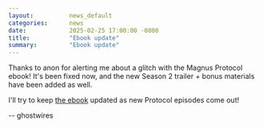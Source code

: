 ```yaml
---
layout:          news_default
categories:      news
date:            2025-02-25 17:00:00 -0800
title:           "Ebook update"
summary:         "Ebook update"
---
```


Thanks to anon for alerting me about a glitch with the Magnus Protocol ebook! It's been fixed now, and the new Season 2 trailer + bonus materials have been added as well.

I'll try to keep [the ebook]({{site.baseurl}}/ebooks.html) updated as new Protocol episodes come out!

-- ghostwires